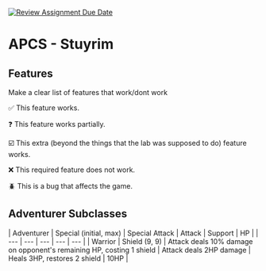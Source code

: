 [![Review Assignment Due Date](https://classroom.github.com/assets/deadline-readme-button-22041afd0340ce965d47ae6ef1cefeee28c7c493a6346c4f15d667ab976d596c.svg)](https://classroom.github.com/a/KprAwj1n)
# APCS - Stuyrim

## Features

Make a clear list of features that work/dont work

:white_check_mark: This feature works.

:question: This feature works partially.

:ballot_box_with_check: This extra (beyond the things that the lab was supposed to do) feature works.

:x: This required feature does not work.

:beetle: This is a bug that affects the game.


## Adventurer Subclasses


| Adventurer | Special (initial, max) | Special Attack | Attack | Support | HP | 
| ---        | ---     | ---            | ---    | --- |
| Warrior | Shield (9, 9) | Attack deals 10% damage on opponent's remaining HP, costing 1 shield | Attack deals 2HP damage | Heals 3HP, restores 2 shield | 10HP |